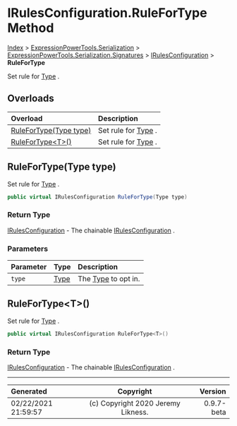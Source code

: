 ﻿# IRulesConfiguration.RuleForType Method

[Index](../index.md) > [ExpressionPowerTools.Serialization](ExpressionPowerTools.Serialization.a.md) > [ExpressionPowerTools.Serialization.Signatures](ExpressionPowerTools.Serialization.Signatures.n.md) > [IRulesConfiguration](ExpressionPowerTools.Serialization.Signatures.IRulesConfiguration.i.md) > **RuleForType**

Set rule for [Type](https://docs.microsoft.com/dotnet/api/system.type) .

## Overloads

| Overload | Description |
| :-- | :-- |
| [RuleForType(Type type)](#rulefortypetype-type) | Set rule for [Type](https://docs.microsoft.com/dotnet/api/system.type) . |
| [RuleForType&lt;T>()](#rulefortypet) | Set rule for [Type](https://docs.microsoft.com/dotnet/api/system.type) . |
## RuleForType(Type type)

Set rule for [Type](https://docs.microsoft.com/dotnet/api/system.type) .

```csharp
public virtual IRulesConfiguration RuleForType(Type type)
```

### Return Type

 [IRulesConfiguration](ExpressionPowerTools.Serialization.Signatures.IRulesConfiguration.i.md)  - The chainable [IRulesConfiguration](ExpressionPowerTools.Serialization.Signatures.IRulesConfiguration.i.md) .

### Parameters

| Parameter | Type | Description |
| :-- | :-- | :-- |
| `type` | [Type](https://docs.microsoft.com/dotnet/api/system.type) | The [Type](https://docs.microsoft.com/dotnet/api/system.type) to opt in. |


## RuleForType&lt;T>()

Set rule for [Type](https://docs.microsoft.com/dotnet/api/system.type) .

```csharp
public virtual IRulesConfiguration RuleForType<T>()
```

### Return Type

 [IRulesConfiguration](ExpressionPowerTools.Serialization.Signatures.IRulesConfiguration.i.md)  - The chainable [IRulesConfiguration](ExpressionPowerTools.Serialization.Signatures.IRulesConfiguration.i.md) .



---

| Generated | Copyright | Version |
| :-- | :-: | --: |
| 02/22/2021 21:59:57 | (c) Copyright 2020 Jeremy Likness. | 0.9.7-beta |
